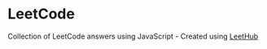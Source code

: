 # LeetCode
Collection of LeetCode answers using JavaScript - Created using [LeetHub](https://github.com/QasimWani/LeetHub)
